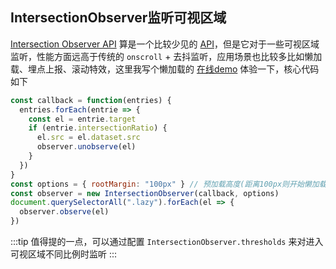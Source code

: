 ## IntersectionObserver监听可视区域

[Intersection Observer API](https://developer.mozilla.org/en-US/docs/Web/API/Intersection_Observer_API) 算是一个比较少见的 [API](/blog/#api（接口）)，但是它对于一些可视区域监听，性能方面远高于传统的 `onscroll` + 去抖监听，应用场景也比较多比如懒加载、埋点上报、滚动特效，这里我写个懒加载的 [在线demo](https://6f2is.csb.app/) 体验一下，核心代码如下

```js
const callback = function(entries) {
  entries.forEach(entrie => {
    const el = entrie.target
    if (entrie.intersectionRatio) {
      el.src = el.dataset.src
      observer.unobserve(el)
    }
  })
}
const options = { rootMargin: "100px" } // 预加载高度(距离100px则开始懒加载)
const observer = new IntersectionObserver(callback, options)
document.querySelectorAll(".lazy").forEach(el => {
  observer.observe(el)
})
```

:::tip
值得提的一点，可以通过配置 `IntersectionObserver.thresholds` 来对进入可视区域不同比例时监听
:::
